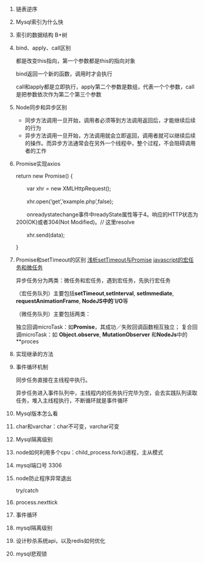 1. 链表逆序

2. Mysql索引为什么快

3. 索引的数据结构 B+树

4. bind、apply、call区别

   都是改变this指向，第一个参数都是this的指向对象

   bind返回一个新的函数，调用时才会执行

   call和apply都是立即执行，apply第二个参数是数组，代表一个个参数，call是把参数依次作为第二个第三个参数

5. Node同步和异步区别

   * 同步方法调用一旦开始，调用者必须等到方法调用返回后，才能继续后续的行为
   * 异步方法调用一旦开始，方法调用就会立即返回，调用者就可以继续后续的操作。而异步方法通常会在另外一个线程中，整个过程，不会阻碍调用者的工作

6. Promise实现axios

   return new Promise() {

   　　var xhr = new XMLHttpRequest();

   　　xhr.open(‘get’,’example.php’,false);

   　　onreadystatechange事件中readyState属性等于4。响应的HTTP状态为200(OK)或者304(Not Modified)。// 这里resolve

   　　xhr.send(data);

   }

7. Promise和setTimeout的区别 [浅析setTimeout与Promise](https://www.jianshu.com/p/1486afd81594) [javascript的宏任务和微任务](https://blog.csdn.net/lc237423551/article/details/79902106)

   异步任务分为两类：微任务和宏任务，遇到宏任务，先执行宏任务

   （宏任务队列）主要包括**setTimeout**,**setInterval**, **setImmediate**, **requestAnimationFrame**, **NodeJS中的`I/O**等

   （微任务队列）主要包括两类：

   独立回调microTask：如**Promise**，其成功／失败回调函数相互独立；
    复合回调microTask：如 **Object.observe**, **MutationObserver** 和**NodeJs**中的 **proces

8. 实现继承的方法

9. 事件循环机制

   同步任务直接在主线程中执行。

   异步任务进入事件队列中，主线程内的任务执行完毕为空，会去实践队列读取任务，堆入主线程执行，不断循环就是事件循环

10. Mysql版本怎么看

11. char和varchar：char不可变，varchar可变

12. Mysql隔离级别

13. node如何利用多个cpu：child_process.fork()进程，主从模式

14. mysql端口号 3306

15. node防止程序异常退出 

    try/catch



1. process.nexttick
2. 事件循环
3. mysql隔离级别
4. 设计秒杀系统api，以及redis如何优化
5. mysql悲观锁


